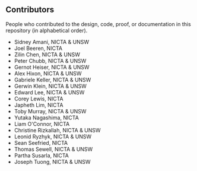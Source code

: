 Contributors
------------

People who contributed to the design, code, proof, or documentation in this
repository (in alphabetical order).

* Sidney Amani, NICTA & UNSW
* Joel Beeren, NICTA
* Zilin Chen, NICTA & UNSW
* Peter Chubb, NICTA & UNSW
* Gernot Heiser, NICTA & UNSW
* Alex Hixon, NICTA & UNSW
* Gabriele Keller, NICTA & UNSW
* Gerwin Klein, NICTA & UNSW
* Edward Lee, NICTA & UNSW
* Corey Lewis, NICTA
* Japheth Lim, NICTA
* Toby Murray, NICTA & UNSW
* Yutaka Nagashima, NICTA
* Liam O'Connor, NICTA
* Christine Rizkallah, NICTA & UNSW
* Leonid Ryzhyk, NICTA & UNSW
* Sean Seefried, NICTA
* Thomas Sewell, NICTA & UNSW
* Partha Susarla, NICTA
* Joseph Tuong, NICTA & UNSW
